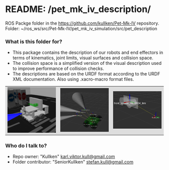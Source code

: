 # README: /pet_mk_iv_description/ #

ROS Packge folder in the https://github.com/kullken/Pet-Mk-IV repository.</br>
Folder: ~/ros_ws/src/Pet-Mk-IV/pet_mk_iv_simulation/src/pet_description

### What is this folder for? ###

* This package contains the description of our robots and end effectors in terms of kinematics, joint limits, visual surfaces and collision space. 
* The collision space is a simplified version of the visual description used to improve performance of collision checks. 
* The descriptions are based on the URDF format according to the URDF XML documentation. Also using .xacro-macro format files.
<table style="width:100%;background-color:#dddddd">
  <tr>
     <td>
        <img src="/Project_stuff/Images/Pet-Mk.IV_gazebo.png" width="350px">
    </td>
    <td>
        <img src="/Project_stuff/Images/2021-06-16_Pet.Mk.IV-PololuZumoChassie_base_link_tree.png" width="350px">
    </td>
    <td>
        <img src="/Project_stuff/Images/sensor_hc_sr04_sonarRange.urdf.xacro.png" width="350px">
    </td>
  </tr>
</table>




### Who do I talk to? ###

* Repo owner: "Kullken" <karl.viktor.kull@gmail.com>
* Folder contributor: "SeniorKullken" <stefan.kull@gmail.com>
